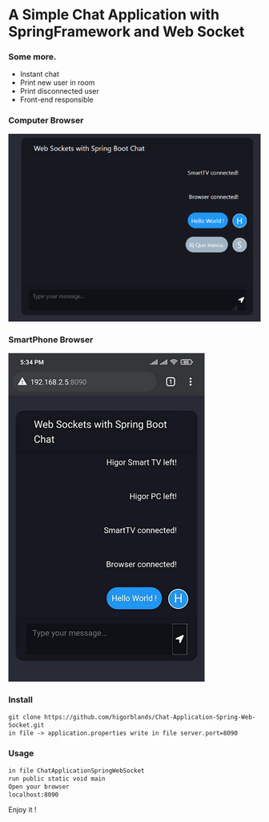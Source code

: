 # A Simple Chat Application with SpringFramework and Web Socket


### Some more.

* Instant chat
* Print new user in room
* Print disconnected user
* Front-end responsible

### Computer Browser 
![Image of Application in PC](https://github.com/higorblands/Chat-Application-Spring-Web-Socket/blob/main/img/PC.png)
### SmartPhone Browser 
![Image of Application in Mobile](https://github.com/higorblands/Chat-Application-Spring-Web-Socket/blob/main/img/Mobile.png)


### Install 

    git clone https://github.com/higorblands/Chat-Application-Spring-Web-Socket.git
    in file -> application.properties write in file server.port=8090
	
### Usage

    in file ChatApplicationSpringWebSocket
    run public static void main
    Open your browser
    localhost:8090

Enjoy it !
